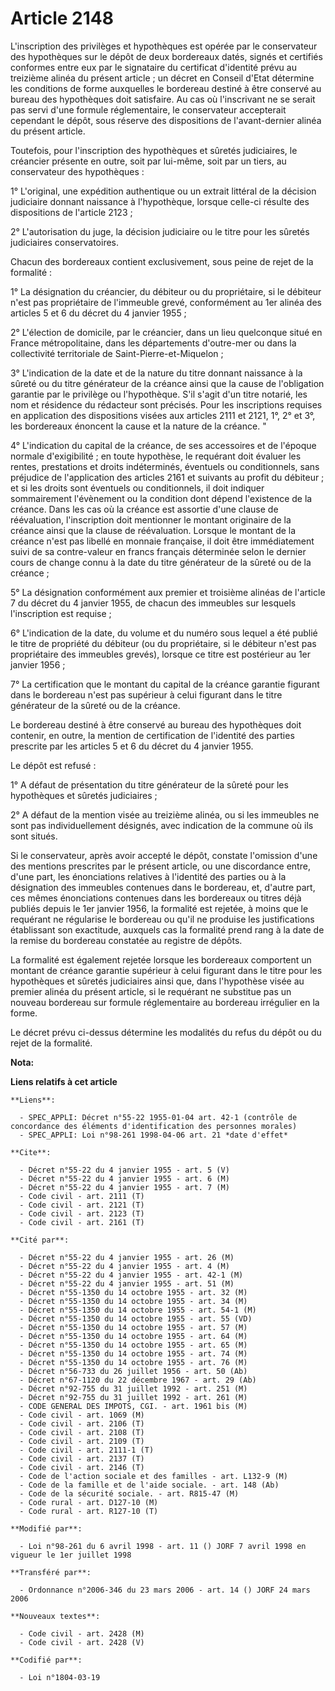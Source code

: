 # Article 2148

L'inscription des privilèges et hypothèques est opérée par le conservateur des hypothèques sur le dépôt de deux bordereaux
datés, signés et certifiés conformes entre eux par le signataire du certificat d'identité prévu au treizième alinéa du
présent article ; un décret en Conseil d'Etat détermine les conditions de forme auxquelles le bordereau destiné à être
conservé au bureau des hypothèques doit satisfaire. Au cas où l'inscrivant ne se serait pas servi d'une formule
réglementaire, le conservateur accepterait cependant le dépôt, sous réserve des dispositions de l'avant-dernier alinéa du
présent article.

Toutefois, pour l'inscription des hypothèques et sûretés judiciaires, le créancier présente en outre, soit par lui-même, soit
par un tiers, au conservateur des hypothèques :

1° L'original, une expédition authentique ou un extrait littéral de la décision judiciaire donnant naissance à l'hypothèque,
lorsque celle-ci résulte des dispositions de l'article 2123 ;

2° L'autorisation du juge, la décision judiciaire ou le titre pour les sûretés judiciaires conservatoires.

Chacun des bordereaux contient exclusivement, sous peine de rejet de la formalité :

1° La désignation du créancier, du débiteur ou du propriétaire, si le débiteur n'est pas propriétaire de l'immeuble grevé,
conformément au 1er alinéa des articles 5 et 6 du décret du 4 janvier 1955 ;

2° L'élection de domicile, par le créancier, dans un lieu quelconque situé en France métropolitaine, dans les départements
d'outre-mer ou dans la collectivité territoriale de Saint-Pierre-et-Miquelon ;

3° L'indication de la date et de la nature du titre donnant naissance à la sûreté ou du titre générateur de la créance ainsi
que la cause de l'obligation garantie par le privilège ou l'hypothèque. S'il s'agit d'un titre notarié, les nom et résidence
du rédacteur sont précisés. Pour les inscriptions requises en application des dispositions visées aux articles 2111 et 2121,
1°, 2° et 3°, les bordereaux énoncent la cause et la nature de la créance. "

4° L'indication du capital de la créance, de ses accessoires et de l'époque normale d'exigibilité ; en toute hypothèse, le
requérant doit évaluer les rentes, prestations et droits indéterminés, éventuels ou conditionnels, sans préjudice de
l'application des articles 2161 et suivants au profit du débiteur ; et si les droits sont éventuels ou conditionnels, il doit
indiquer sommairement l'évènement ou la condition dont dépend l'existence de la créance. Dans les cas où la créance est
assortie d'une clause de réévaluation, l'inscription doit mentionner le montant originaire de la créance ainsi que la clause
de réévaluation. Lorsque le montant de la créance n'est pas libellé en monnaie française, il doit être immédiatement suivi de
sa contre-valeur en francs français déterminée selon le dernier cours de change connu à la date du titre générateur de la
sûreté ou de la créance ;

5° La désignation conformément aux premier et troisième alinéas de l'article 7 du décret du 4 janvier 1955, de chacun des
immeubles sur lesquels l'inscription est requise ;

6° L'indication de la date, du volume et du numéro sous lequel a été publié le titre de propriété du débiteur (ou du
propriétaire, si le débiteur n'est pas propriétaire des immeubles grevés), lorsque ce titre est postérieur au 1er janvier
1956 ;

7° La certification que le montant du capital de la créance garantie figurant dans le bordereau n'est pas supérieur à celui
figurant dans le titre générateur de la sûreté ou de la créance.

Le bordereau destiné à être conservé au bureau des hypothèques doit contenir, en outre, la mention de certification de
l'identité des parties prescrite par les articles 5 et 6 du décret du 4 janvier 1955.

Le dépôt est refusé :

1° A défaut de présentation du titre générateur de la sûreté pour les hypothèques et sûretés judiciaires ;

2° A défaut de la mention visée au treizième alinéa, ou si les immeubles ne sont pas individuellement désignés, avec
indication de la commune où ils sont situés.

Si le conservateur, après avoir accepté le dépôt, constate l'omission d'une des mentions prescrites par le présent article,
ou une discordance entre, d'une part, les énonciations relatives à l'identité des parties ou à la désignation des immeubles
contenues dans le bordereau, et, d'autre part, ces mêmes énonciations contenues dans les bordereaux ou titres déjà publiés
depuis le 1er janvier 1956, la formalité est rejetée, à moins que le requérant ne régularise le bordereau ou qu'il ne
produise les justifications établissant son exactitude, auxquels cas la formalité prend rang à la date de la remise du
bordereau constatée au registre de dépôts.

La formalité est également rejetée lorsque les bordereaux comportent un montant de créance garantie supérieur à celui
figurant dans le titre pour les hypothèques et sûretés judiciaires ainsi que, dans l'hypothèse visée au premier alinéa du
présent article, si le requérant ne substitue pas un nouveau bordereau sur formule réglementaire au bordereau irrégulier en
la forme.

Le décret prévu ci-dessus détermine les modalités du refus du dépôt ou du rejet de la formalité.

**Nota:**



**Liens relatifs à cet article**

	**Liens**:

	  - SPEC_APPLI: Décret n°55-22 1955-01-04 art. 42-1 (contrôle de concordance des éléments d'identification des personnes morales)
	  - SPEC_APPLI: Loi n°98-261 1998-04-06 art. 21 *date d'effet*

	**Cite**:

	  - Décret n°55-22 du 4 janvier 1955 - art. 5 (V)
	  - Décret n°55-22 du 4 janvier 1955 - art. 6 (M)
	  - Décret n°55-22 du 4 janvier 1955 - art. 7 (M)
	  - Code civil - art. 2111 (T)
	  - Code civil - art. 2121 (T)
	  - Code civil - art. 2123 (T)
	  - Code civil - art. 2161 (T)

	**Cité par**:

	  - Décret n°55-22 du 4 janvier 1955 - art. 26 (M)
	  - Décret n°55-22 du 4 janvier 1955 - art. 4 (M)
	  - Décret n°55-22 du 4 janvier 1955 - art. 42-1 (M)
	  - Décret n°55-22 du 4 janvier 1955 - art. 51 (M)
	  - Décret n°55-1350 du 14 octobre 1955 - art. 32 (M)
	  - Décret n°55-1350 du 14 octobre 1955 - art. 34 (M)
	  - Décret n°55-1350 du 14 octobre 1955 - art. 54-1 (M)
	  - Décret n°55-1350 du 14 octobre 1955 - art. 55 (VD)
	  - Décret n°55-1350 du 14 octobre 1955 - art. 57 (M)
	  - Décret n°55-1350 du 14 octobre 1955 - art. 64 (M)
	  - Décret n°55-1350 du 14 octobre 1955 - art. 65 (M)
	  - Décret n°55-1350 du 14 octobre 1955 - art. 74 (M)
	  - Décret n°55-1350 du 14 octobre 1955 - art. 76 (M)
	  - Décret n°56-733 du 26 juillet 1956 - art. 50 (Ab)
	  - Décret n°67-1120 du 22 décembre 1967 - art. 29 (Ab)
	  - Décret n°92-755 du 31 juillet 1992 - art. 251 (M)
	  - Décret n°92-755 du 31 juillet 1992 - art. 261 (M)
	  - CODE GENERAL DES IMPOTS, CGI. - art. 1961 bis (M)
	  - Code civil - art. 1069 (M)
	  - Code civil - art. 2106 (T)
	  - Code civil - art. 2108 (T)
	  - Code civil - art. 2109 (T)
	  - Code civil - art. 2111-1 (T)
	  - Code civil - art. 2137 (T)
	  - Code civil - art. 2146 (T)
	  - Code de l'action sociale et des familles - art. L132-9 (M)
	  - Code de la famille et de l'aide sociale. - art. 148 (Ab)
	  - Code de la sécurité sociale. - art. R815-47 (M)
	  - Code rural - art. D127-10 (M)
	  - Code rural - art. R127-10 (T)

	**Modifié par**:

	  - Loi n°98-261 du 6 avril 1998 - art. 11 () JORF 7 avril 1998 en vigueur le 1er juillet 1998

	**Transféré par**:

	  - Ordonnance n°2006-346 du 23 mars 2006 - art. 14 () JORF 24 mars 2006

	**Nouveaux textes**:

	  - Code civil - art. 2428 (M)
	  - Code civil - art. 2428 (V)

	**Codifié par**:

	  - Loi n°1804-03-19
